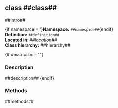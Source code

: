 class ##class## 
--------------

##intro## 

{if namespace!=''}**Namespace:** `##namespace##`{endif}  
**Definition:** `##definition##`  
**Located in:** *##location##*  
**Class hierarchy:** ##hierarchy##  


{if description!=""}
### Description ###

##description## 
{endif}


### Methods ###

##methods## 
